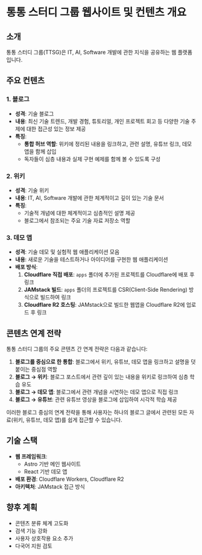 # 통통 스터디 그룹 웹사이트 및 컨텐츠 개요

## 소개

통통 스터디 그룹(TTSG)은 IT, AI, Software 개발에 관한 지식을 공유하는 웹 플랫폼입니다.

## 주요 컨텐츠

### 1. 블로그

- **성격**: 기술 블로그
- **내용**: 최신 기술 트렌드, 개발 경험, 튜토리얼, 개인 프로젝트 회고 등 다양한 기술 주제에 대한 접근성 있는 정보 제공
- **특징**:
  - **통합 허브 역할**: 위키에 정리된 내용을 링크하고, 관련 설명, 유튜브 링크, 데모 앱을 함께 삽입
  - 독자들이 심층 내용과 실제 구현 예제를 함께 볼 수 있도록 구성

### 2. 위키

- **성격**: 기술 위키
- **내용**: IT, AI, Software 개발에 관한 체계적이고 깊이 있는 기술 문서
- **특징**:
  - 기술적 개념에 대한 체계적이고 심층적인 설명 제공
  - 블로그에서 참조되는 주요 기술 자료 저장소 역할

### 3. 데모 앱

- **성격**: 기술 데모 및 실험적 웹 애플리케이션 모음
- **내용**: 새로운 기술을 테스트하거나 아이디어를 구현한 웹 애플리케이션
- **배포 방식**:
  1. **Cloudflare 직접 배포**: `apps` 폴더에 추가된 프로젝트를 Cloudflare에 배포 후 링크
  2. **JAMstack 빌드**: `apps` 폴더의 프로젝트를 CSR(Client-Side Rendering) 방식으로 빌드하여 링크
  3. **Cloudflare R2 호스팅**: JAMstack으로 빌드한 웹앱을 Cloudflare R2에 업로드 후 링크

## 콘텐츠 연계 전략

통통 스터디 그룹의 주요 콘텐츠 간 연계 전략은 다음과 같습니다:

1. **블로그를 중심으로 한 통합**: 블로그에서 위키, 유튜브, 데모 앱을 링크하고 설명을 덧붙이는 중심점 역할
2. **블로그 → 위키**: 블로그 포스트에서 관련 깊이 있는 내용을 위키로 링크하여 심층 학습 유도
3. **블로그 → 데모 앱**: 블로그에서 관련 개념을 시연하는 데모 앱으로 직접 링크
4. **블로그 → 유튜브**: 관련 유튜브 영상을 블로그에 삽입하여 시각적 학습 제공

이러한 블로그 중심의 연계 전략을 통해 사용자는 하나의 블로그 글에서 관련된 모든 자료(위키, 유튜브, 데모 앱)를 쉽게 접근할 수 있습니다.

## 기술 스택

- **웹 프레임워크**:
  - Astro 기반 메인 웹사이트
  - React 기반 데모 앱
- **배포 환경**: Cloudflare Workers, Cloudflare R2
- **아키텍처**: JAMstack 접근 방식

## 향후 계획

- 콘텐츠 분류 체계 고도화
- 검색 기능 강화
- 사용자 상호작용 요소 추가
- 다국어 지원 검토
